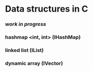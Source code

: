 # Data structures in C
### *work in progress*
### hashmap <int, int> (IHashMap)
### linked list <int> (IList)
### dynamic array <int> (IVector)

